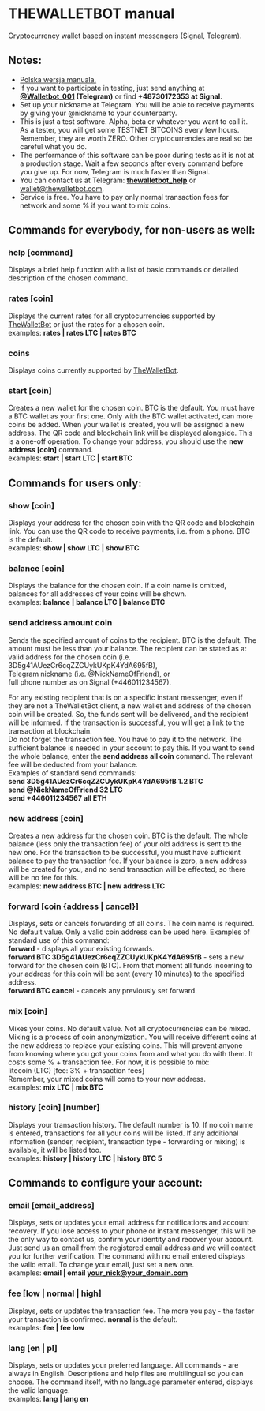 # THEWALLETBOT manual        
Cryptocurrency wallet based on instant messengers (Signal, Telegram).        
## Notes:        
* <a href="https://github.com/domator4x4/TheWalletBot/blob/master/README_pl.md">Polska wersja manuala.</a>        
* If you want to participate in testing, just send anything at <strong><a href="https://t.me/@Walletbot_001" target="_blank">@Walletbot_001</a> (Telegram)</strong> or find <strong>+48730172353 at Signal</strong>.        
* Set up your nickname at Telegram. You will be able to receive payments by giving your @nickname  to your counterparty.        
* This is just a test software. Alpha, beta or whatever you want to call it. As a tester, you will get some TESTNET BITCOINS every few hours. Remember, they are worth ZERO. Other cryptocurrencies are real so be careful what you do.        
* The performance of this software can be poor during tests as it is not at a production stage. Wait a few seconds after every command before you give up. For now, Telegram is much faster than Signal.        
* You can contact us at Telegram: <strong><a href="https://t.me/thewalletbot_help" target="_blank">thewalletbot_help</a></strong> or wallet@thewalletbot.com.        
* Service is free. You have to pay only normal transaction fees for network and some % if you want to mix coins.        
## Commands for everybody, for non-users as well:        
### <strong>help [command]</strong>        
Displays a brief help function with a list of basic commands or detailed description of the chosen command.        
        
### <strong>rates [coin]</strong>        
Displays the current rates for all cryptocurrencies supported by <a href="http://thewalletbot.com/">TheWalletBot</a> or just the rates for a chosen coin.        
examples: <strong>rates | rates LTC | rates BTC</strong>        
        
### <strong>coins</strong>        
Displays coins currently supported by <a href="http://thewalletbot.com/">TheWalletBot</a>.        
        
### <strong>start [coin]</strong>        
Creates a new wallet for the chosen coin. BTC is the default. You must have a BTC wallet as your first one. Only with the BTC wallet activated, can more coins be added. When your wallet is created, you will be assigned a new address. The QR code and blockchain link will be displayed alongside. This is a one-off operation. To change your address, you should use the <strong>new address [coin]</strong> command.        
examples: <strong>start | start LTC | start BTC</strong>        
        
## Commands for users only:        
### <strong>show [coin]</strong>        
Displays your address for the chosen coin with the QR code and blockchain link. You can use the QR code to receive payments, i.e. from a phone. BTC is the default.        
examples: <strong>show | show LTC | show BTC</strong>        
### <strong>balance [coin]</strong>        
Displays the balance for the chosen coin. If a coin name is omitted, balances for all addresses of your coins will be shown.        
examples: <strong>balance | balance LTC | balance BTC</strong>        
### <strong>send address amount coin</strong>        
Sends the specified amount of coins to the recipient. BTC is the default. The amount must be less than your balance. The recipient can be stated as a:        
valid address for the chosen coin (i.e. 3D5g41AUezCr6cqZZCUykUKpK4YdA695fB),        
Telegram nickname (i.e. @NickNameOfFriend), or        
full phone number as on Signal (+446011234567).        

For any existing recipient that is on a specific instant messenger, even if they are not a TheWalletBot client, a new wallet and address of the chosen coin will be created. So, the funds sent will be delivered, and the recipient will be informed. If the transaction is successful, you will get a link to the transaction at blockchain.        
Do not forget the transaction fee. You have to pay it to the network. The sufficient balance is needed in your account to pay this. If you want to send the whole balance, enter the <strong>send address all coin</strong> command. The relevant fee will be deducted from your balance.        
Examples of standard send commands:        
<strong>send 3D5g41AUezCr6cqZZCUykUKpK4YdA695fB 1.2 BTC        
send @NickNameOfFriend 32 LTC        
send +446011234567 all ETH</strong>        
        
### <strong>new address [coin]</strong>        
Creates a new address for the chosen coin. BTC is the default. The whole balance (less only the transaction fee) of your old address is sent to the new one. For the transaction to be successful, you must have sufficient balance to pay the transaction fee. If your balance is zero, a new address will be created for you, and no send transaction will be effected, so there will be no fee for this.        
examples: <strong>new address BTC | new address LTC</strong>        
        
### <strong>forward [coin {address | cancel}]</strong>        
Displays, sets or cancels forwarding of all coins. The coin name is required. No default value. Only a valid coin address can be used here. Examples of standard use of this command:        
<strong>forward</strong> - displays all your existing forwards.        
<strong>forward BTC 3D5g41AUezCr6cqZZCUykUKpK4YdA695fB</strong> - sets a new forward for the chosen coin (BTC). From that moment all funds incoming to your address for this coin will be sent (every 10 minutes) to the specified address.        
<strong>forward BTC cancel</strong> - cancels any previously set forward.        
        
### <strong>mix [coin]</strong>        
Mixes your coins. No default value. Not all cryptocurrencies can be mixed. Mixing is a process of coin anonymization. You will receive different coins at the new address to replace your existing coins. This will prevent anyone from knowing where you got your coins from and what you do with them. It costs some % + transaction fee. For now, it is possible to mix:  
litecoin (LTC) [fee: 3% + transaction fees]        
Remember, your mixed coins will come to your new address.        
examples: <strong>mix LTC | mix BTC</strong>        
        
### <strong>history [coin] [number]</strong>        
Displays your transaction history. The default number is 10. If no coin name is entered, transactions for all your coins will be listed. If any additional information (sender, recipient, transaction type - forwarding or mixing) is available, it will be listed too.        
examples: <strong>history | history LTC | history BTC 5</strong>        
        
## Commands to configure your account:        
        
### <strong>email [email_address]</strong>        
Displays, sets or updates your email address for notifications and account recovery. If you lose access to your phone or instant messenger, this will be the only way to contact us, confirm your identity and recover your account. Just send us an email from the registered email address and we will contact you for further verification. The command with no email entered displays the valid email. To change your email, just set a new one.        
examples: <strong>email | email your_nick@your_domain.com</strong>        
        
### <strong>fee [low | normal | high]</strong>        
Displays, sets or updates the transaction fee. The more you pay - the faster your transaction is confirmed. <strong>normal</strong> is the default.        
examples: <strong>fee | fee low</strong>        
        
### <strong>lang [en | pl]</strong>        
Displays, sets or updates your preferred language. All commands - are always in English. Descriptions and help files are multilingual so you can choose. The command itself, with no language parameter entered, displays the valid language.        
examples: <strong>lang | lang en<strong>         
        
